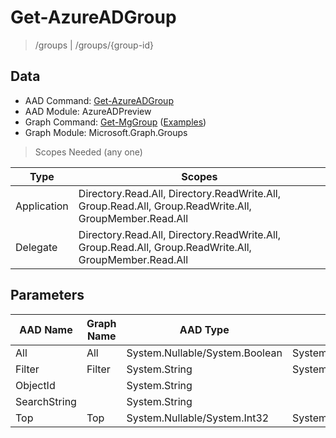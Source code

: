# Get-AzureADGroup

> /groups | /groups/{group-id}

## Data

+ AAD Command: [Get-AzureADGroup](https://docs.microsoft.com/en-us/powershell/module/AzureAD/Get-AzureADGroup?view=azureadps-2.0-preview)
+ AAD Module: AzureADPreview
+ Graph Command: [Get-MgGroup](https://docs.microsoft.com/en-us/powershell/module/Microsoft.Graph.Groups/Get-MgGroup) ([Examples](https://github.com/orgs/msgraph/discussions?discussions_q=Get-MgGroup))
+ Graph Module: Microsoft.Graph.Groups

> Scopes Needed (any one)

|Type|Scopes|
|---|---|
|Application|Directory.Read.All, Directory.ReadWrite.All, Group.Read.All, Group.ReadWrite.All, GroupMember.Read.All|
|Delegate|Directory.Read.All, Directory.ReadWrite.All, Group.Read.All, Group.ReadWrite.All, GroupMember.Read.All|

## Parameters

|AAD Name|Graph Name|AAD Type|Graph Type|Infos|
|---|---|---|---|---|
|All|All|System.Nullable/System.Boolean|System.Management.Automation.SwitchParameter||
|Filter|Filter|System.String|System.String||
|ObjectId||System.String|||
|SearchString||System.String|||
|Top|Top|System.Nullable/System.Int32|System.Int32||

